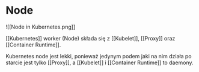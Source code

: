 # Node

![[Node in Kubernetes.png]]

[[Kubernetes]] worker (Node) składa się z [[Kubelet]], [[Proxy]] oraz [[Container Runtime]].

Kubernetes node jest lekki, ponieważ jedynym podem jaki na nim działa po starcie jest tylko [[Proxy]], a [[Kubelet]] i [[Container Runtime]] to daemony.
